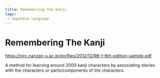 ```yaml
---
title: Remembering the Kanji
tags:
 - Japanese Language
---
```

 
 # Remembering The Kanji
https://nirc.nanzan-u.ac.jp/en/files/2012/12/RK-1-6th-edition-sample.pdf

A method for learning around 2000 kanji characters by associating stories with the characters or parts/components of the characters.
